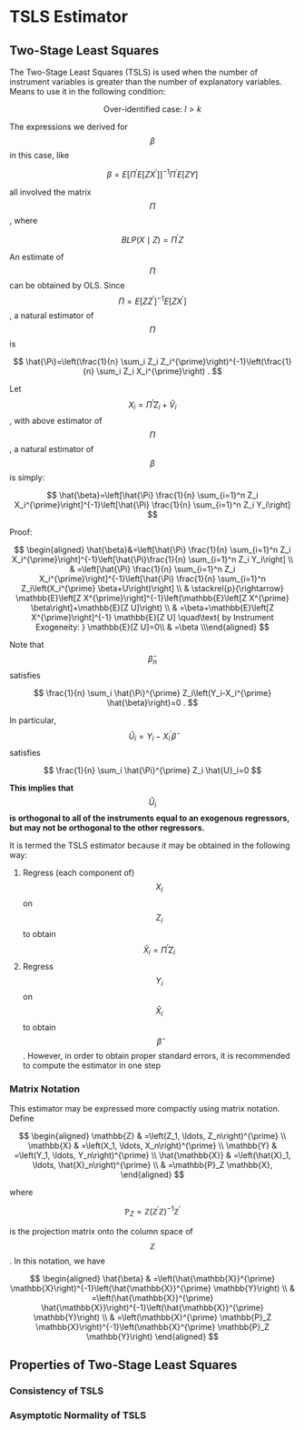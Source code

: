 # TSLS Estimator

## Two-Stage Least Squares

The Two-Stage Least Squares (TSLS) is used when the number of instrument variables is greater than the number of explanatory variables. Means to use it in the following condition:

$$
\text { Over-identified case: } l>k
$$

The expressions we derived for $$\beta$$ in this case, like

$$
\beta=E\left[\Pi^{\prime} E\left[Z X^{\prime}\right]\right]^{-1} \Pi^{\prime} E[Z Y]
$$

all involved the matrix $$\Pi$$, where

$$
B L P(X \mid Z)=\Pi^{\prime} Z
$$

An estimate of $$\Pi$$ can be obtained by OLS. Since $$\Pi=E\left[Z Z^{\prime}\right]^{-1} E\left[Z X^{\prime}\right]$$, a natural estimator of $$\Pi$$ is

$$
\hat{\Pi}=\left(\frac{1}{n} \sum_i Z_i Z_i^{\prime}\right)^{-1}\left(\frac{1}{n} \sum_i Z_i X_i^{\prime}\right) .
$$

Let $$X_i=\hat{\Pi}^{\prime} Z_i+\hat{V}_i$$, with above estimator of $$\Pi$$, a natural estimator of $$\beta$$ is simply:&#x20;

$$
\hat{\beta}=\left[\hat{\Pi} \frac{1}{n} \sum_{i=1}^n Z_i X_i^{\prime}\right]^{-1}\left[\hat{\Pi} \frac{1}{n} \sum_{i=1}^n Z_i Y_i\right]
$$

Proof:

$$
\begin{aligned} \hat{\beta}&=\left[\hat{\Pi} \frac{1}{n} \sum_{i=1}^n Z_i X_i^{\prime}\right]^{-1}\left[\hat{\Pi}\frac{1}{n} \sum_{i=1}^n Z_i Y_i\right] \\ & =\left[\hat{\Pi} \frac{1}{n} \sum_{i=1}^n Z_i X_i^{\prime}\right]^{-1}\left[\hat{\Pi} \frac{1}{n} \sum_{i=1}^n Z_i\left(X_i^{\prime} \beta+U\right)\right] \\ & \stackrel{p}{\rightarrow} \mathbb{E}\left[Z X^{\prime}\right]^{-1}\left(\mathbb{E}\left[Z X^{\prime} \beta\right]+\mathbb{E}[Z U]\right) \\ & =\beta+\mathbb{E}\left[Z X^{\prime}\right]^{-1} \mathbb{E}[Z U] \quad\text{ by Instrument Exogeneity: } \mathbb{E}[Z U]=0\\ & =\beta \\\end{aligned}
$$

Note that $$\hat{\beta}_n$$ satisfies

$$
\frac{1}{n} \sum_i \hat{\Pi}^{\prime} Z_i\left(Y_i-X_i^{\prime} \hat{\beta}\right)=0 .
$$

In particular, $$\hat{U}_i=Y_i-X_i^{\prime} \hat{\beta}$$ satisfies

$$
\frac{1}{n} \sum_i \hat{\Pi}^{\prime} Z_i \hat{U}_i=0
$$

**This implies that** $$\hat{U}_i$$ **is orthogonal to all of the instruments equal to an exogenous regressors, but may not be orthogonal to the other regressors.**

It is termed the TSLS estimator because it may be obtained in the following way:&#x20;

1. Regress (each component of) $$X_i$$ on $$Z_i$$ to obtain $$\hat{X}_i=\hat{\Pi}^{\prime} Z_i$$&#x20;
2. Regress $$Y_i$$ on $$\hat{X}_i$$ to obtain $$\hat{\beta}$$. However, in order to obtain proper standard errors, it is recommended to compute the estimator in one step

### Matrix Notation

This estimator may be expressed more compactly using matrix notation. Define

$$
\begin{aligned} \mathbb{Z} & =\left(Z_1, \ldots, Z_n\right)^{\prime} \\ \mathbb{X} & =\left(X_1, \ldots, X_n\right)^{\prime} \\ \mathbb{Y} & =\left(Y_1, \ldots, Y_n\right)^{\prime} \\ \hat{\mathbb{X}} & =\left(\hat{X}_1, \ldots, \hat{X}_n\right)^{\prime} \\ & =\mathbb{P}_Z \mathbb{X}, \end{aligned}
$$

where

$$
\mathbb{P}_Z=\mathbb{Z}\left(\mathbb{Z}^{\prime} \mathbb{Z}\right)^{-1} \mathbb{Z}^{\prime}
$$

is the projection matrix onto the column space of $$\mathbb{Z}$$. In this notation, we have

$$
\begin{aligned} \hat{\beta} & =\left(\hat{\mathbb{X}}^{\prime} \mathbb{X}\right)^{-1}\left(\hat{\mathbb{X}}^{\prime} \mathbb{Y}\right) \\ & =\left(\hat{\mathbb{X}}^{\prime} \hat{\mathbb{X}}\right)^{-1}\left(\hat{\mathbb{X}}^{\prime} \mathbb{Y}\right) \\ & =\left(\mathbb{X}^{\prime} \mathbb{P}_Z \mathbb{X}\right)^{-1}\left(\mathbb{X}^{\prime} \mathbb{P}_Z \mathbb{Y}\right) \end{aligned}
$$

## Properties of Two-Stage Least Squares

### Consistency of TSLS



### Asymptotic Normality of TSLS




